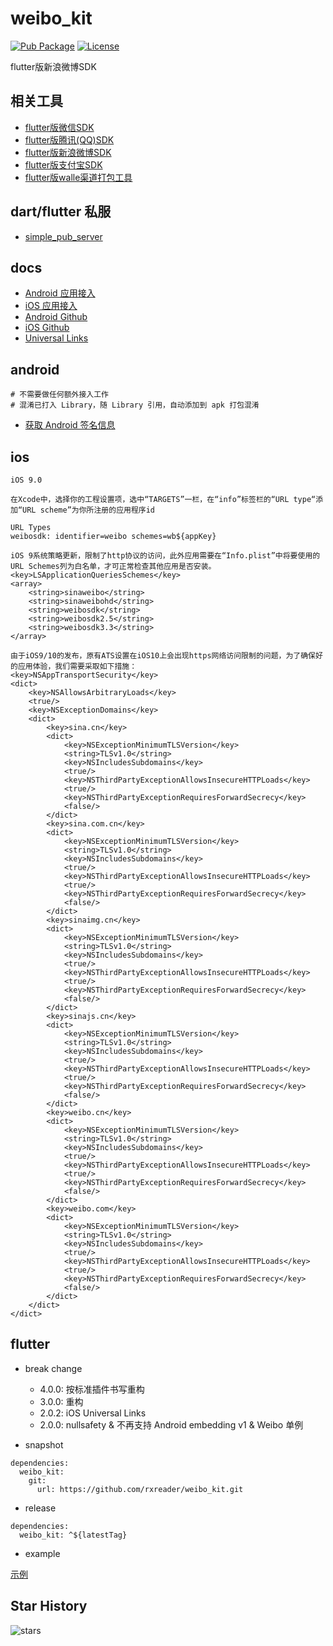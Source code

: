 # weibo_kit

[![Pub Package](https://img.shields.io/pub/v/weibo_kit.svg)](https://pub.dev/packages/weibo_kit)
[![License](https://img.shields.io/github/license/RxReader/weibo_kit)](https://github.com/RxReader/weibo_kit/blob/master/LICENSE)

flutter版新浪微博SDK

## 相关工具

* [flutter版微信SDK](https://github.com/rxreader/wechat_kit)
* [flutter版腾讯(QQ)SDK](https://github.com/rxreader/tencent_kit)
* [flutter版新浪微博SDK](https://github.com/rxreader/weibo_kit)
* [flutter版支付宝SDK](https://github.com/rxreader/alipay_kit)
* [flutter版walle渠道打包工具](https://github.com/rxreader/walle_kit)

## dart/flutter 私服

* [simple_pub_server](https://github.com/rxreader/simple_pub_server)

## docs

* [Android 应用接入](https://open.weibo.com/wiki/Sdk/android)
* [iOS 应用接入](https://open.weibo.com/wiki/Sdk/ios)
* [Android Github](https://github.com/sinaweibosdk/weibo_android_sdk)
* [iOS Github](https://github.com/sinaweibosdk/weibo_ios_sdk)
* [Universal Links](https://developer.apple.com/documentation/uikit/inter-process_communication/allowing_apps_and_websites_to_link_to_your_content)

## android

```
# 不需要做任何额外接入工作
# 混淆已打入 Library，随 Library 引用，自动添加到 apk 打包混淆
```

* [获取 Android 签名信息](https://github.com/RxReader/wechat_kit#android)

## ios

```
iOS 9.0
```

```
在Xcode中，选择你的工程设置项，选中“TARGETS”一栏，在“info”标签栏的“URL type“添加“URL scheme”为你所注册的应用程序id

URL Types
weibosdk: identifier=weibo schemes=wb${appKey}
```

```
iOS 9系统策略更新，限制了http协议的访问，此外应用需要在“Info.plist”中将要使用的URL Schemes列为白名单，才可正常检查其他应用是否安装。
<key>LSApplicationQueriesSchemes</key>
<array>
    <string>sinaweibo</string>
    <string>sinaweibohd</string>
    <string>weibosdk</string>
    <string>weibosdk2.5</string>
    <string>weibosdk3.3</string>
</array>
```

```
由于iOS9/10的发布，原有ATS设置在iOS10上会出现https网络访问限制的问题，为了确保好的应用体验，我们需要采取如下措施：
<key>NSAppTransportSecurity</key>
<dict>
    <key>NSAllowsArbitraryLoads</key>
    <true/>
    <key>NSExceptionDomains</key>
    <dict>
        <key>sina.cn</key>
        <dict>
            <key>NSExceptionMinimumTLSVersion</key>
            <string>TLSv1.0</string>
            <key>NSIncludesSubdomains</key>
            <true/>
            <key>NSThirdPartyExceptionAllowsInsecureHTTPLoads</key>
            <true/>
            <key>NSThirdPartyExceptionRequiresForwardSecrecy</key>
            <false/>
        </dict>
        <key>sina.com.cn</key>
        <dict>
            <key>NSExceptionMinimumTLSVersion</key>
            <string>TLSv1.0</string>
            <key>NSIncludesSubdomains</key>
            <true/>
            <key>NSThirdPartyExceptionAllowsInsecureHTTPLoads</key>
            <true/>
            <key>NSThirdPartyExceptionRequiresForwardSecrecy</key>
            <false/>
        </dict>
        <key>sinaimg.cn</key>
        <dict>
            <key>NSExceptionMinimumTLSVersion</key>
            <string>TLSv1.0</string>
            <key>NSIncludesSubdomains</key>
            <true/>
            <key>NSThirdPartyExceptionAllowsInsecureHTTPLoads</key>
            <true/>
            <key>NSThirdPartyExceptionRequiresForwardSecrecy</key>
            <false/>
        </dict>
        <key>sinajs.cn</key>
        <dict>
            <key>NSExceptionMinimumTLSVersion</key>
            <string>TLSv1.0</string>
            <key>NSIncludesSubdomains</key>
            <true/>
            <key>NSThirdPartyExceptionAllowsInsecureHTTPLoads</key>
            <true/>
            <key>NSThirdPartyExceptionRequiresForwardSecrecy</key>
            <false/>
        </dict>
        <key>weibo.cn</key>
        <dict>
            <key>NSExceptionMinimumTLSVersion</key>
            <string>TLSv1.0</string>
            <key>NSIncludesSubdomains</key>
            <true/>
            <key>NSThirdPartyExceptionAllowsInsecureHTTPLoads</key>
            <true/>
            <key>NSThirdPartyExceptionRequiresForwardSecrecy</key>
            <false/>
        </dict>
        <key>weibo.com</key>
        <dict>
            <key>NSExceptionMinimumTLSVersion</key>
            <string>TLSv1.0</string>
            <key>NSIncludesSubdomains</key>
            <true/>
            <key>NSThirdPartyExceptionAllowsInsecureHTTPLoads</key>
            <true/>
            <key>NSThirdPartyExceptionRequiresForwardSecrecy</key>
            <false/>
        </dict>
    </dict>
</dict>
```

## flutter

* break change
    * 4.0.0: 按标准插件书写重构
    * 3.0.0: 重构
    * 2.0.2: iOS Universal Links
    * 2.0.0: nullsafety & 不再支持 Android embedding v1 & Weibo 单例

* snapshot

```
dependencies:
  weibo_kit:
    git:
      url: https://github.com/rxreader/weibo_kit.git
```

* release

```
dependencies:
  weibo_kit: ^${latestTag}
```

* example

[示例](./example/lib/main.dart)

## Star History

![stars](https://starchart.cc/rxreader/weibo_kit.svg)

